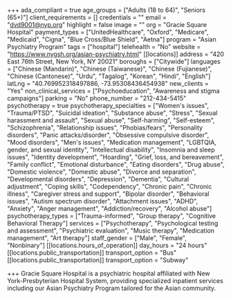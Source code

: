 +++
ada_compliant = true
age_groups = ["Adults (18 to 64)", "Seniors (65+)"]
client_requirements = []
credentials = ""
email = "dvd9001@nyp.org"
highlight = false
image = ""
org = "Gracie Square Hospital"
payment_types = ["UnitedHealthcare", "Oxford", "Medicare", "Medicaid", "Cigna", "Blue Cross/Blue Shield", "Aetna"]
program = "Asian Psychiatry Program"
tags = ["hospital"]
telehealth = "No"
website = "https://www.nygsh.org/asian-psychiatry.html"
[[locations]]
address = "420 East 76th Street, New York, NY  20021"
boroughs = ["Citywide"]
languages = ["Chinese (Mandarin)", "Chinese (Taiwanese)", "Chinese (Fujianese)", "Chinese (Cantonese)", "Urdu", "Tagalog", "Korean", "Hindi", "English"]
latLng = "40.769952318497886, -73.95308436454938"
new_clients = "Yes"
non_clinical_services = ["Psychoeducation", "Awareness and stigma campaigns"]
parking = "No"
phone_number = "212-434-5415"
psychotherapy = true
psychotherapy_specialties = ["Women's issues", "Trauma/PTSD", "Suicidal ideation", "Substance abuse", "Stress", "Sexual harassment and assault", "Sexual abuse", "Self-harming", "Self-esteem", "Schizophrenia", "Relationship issues", "Phobias/fears", "Personality disorders", "Panic attacks/disorder", "Obsessive compulsive disorder", "Mood disorders", "Men's issues", "Medication management", "LGBTQIA, gender, and sexual identity", "Intellectual disability", "Insomnia and sleep issues", "Identity development", "Hoarding", "Grief, loss, and bereavement", "Family conflict", "Emotional disturbance", "Eating disorders", "Drug abuse", "Domestic violence", "Domestic abuse", "Divorce and separation", "Developmental disorders", "Depression", "Dementia", "Cultural adjustment", "Coping skills", "Codependency", "Chronic pain", "Chronic illness", "Caregiver stress and support", "Bipolar disorder", "Behavioral issues", "Autism spectrum disorder", "Attachment issues", "ADHD", "Anxiety", "Anger management", "Addiction/recovery", "Alcohol abuse"]
psychotherapy_types = ["Trauma-informed", "Group therapy", "Cognitive Behavioral Therapy"]
services = ["Psychotherapy", "Psychological testing and assessment", "Psychiatric evaluation", "Music therapy", "Medication management", "Art therapy"]
staff_gender = ["Male", "Female", "Nonbinary"]
[[locations.hours_of_operation]]
day_hours = "24 hours"
[[locations.public_transportation]]
transport_option = "Bus"
[[locations.public_transportation]]
transport_option = "Subway"

+++
Gracie Square Hospital is a psychiatric hospital affiliated with New York-Presbyterian Hospital System, providing specialized inpatient services including our Asian Psychiatry Program tailored for the Asian community.